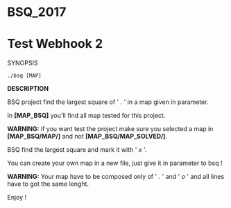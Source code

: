 # BSQ_2017
# Test Webhook 2
SYNOPSIS

	./bsq [MAP]

**DESCRIPTION**

BSQ project find the largest square of ' *.* ' in a map given in parameter.

In **[MAP_BSQ]** you'll find all map tested for this project.

**WARNING:** if you want test the project make sure you selected a map in **[MAP_BSQ/MAP/]**
and not **[MAP_BSQ/MAP_SOLVED/]**.

BSQ find the largest square and mark it with ' *x* '.

You can create your own map in a new file, just give it in parameter to bsq !

**WARNING:** Your map have to be composed only of ' *.* ' and ' *o* ' and all lines have to got the same
lenght.

Enjoy !

